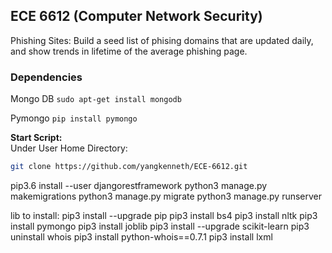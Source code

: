 ## ECE 6612 (Computer Network Security)

Phishing Sites: Build a seed list of phising domains that are updated daily, and show trends in lifetime of the average phishing page. 

### Dependencies

Mongo DB
`sudo apt-get install mongodb`

Pymongo 
`pip install pymongo`


**Start Script:**\
Under User Home Directory:
```bash
git clone https://github.com/yangkenneth/ECE-6612.git
```

pip3.6 install --user djangorestframework
python3 manage.py makemigrations
python3 manage.py migrate
python3 manage.py runserver


lib to install:
pip3 install --upgrade pip
pip3 install bs4
pip3 install nltk
pip3 install pymongo
pip3 install joblib
pip3 install --upgrade scikit-learn
pip3 uninstall whois
pip3 install python-whois==0.7.1
pip3 install lxml